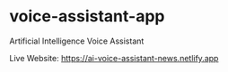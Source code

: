 # voice-assistant-app
Artificial Intelligence Voice Assistant

Live Website: https://ai-voice-assistant-news.netlify.app
